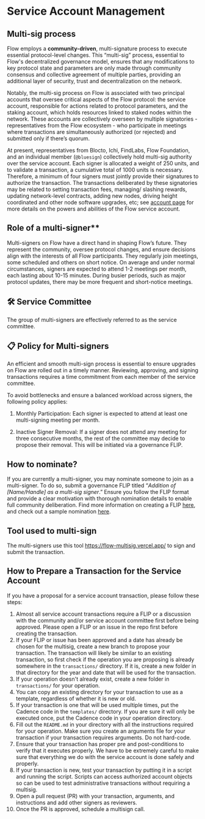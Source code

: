 # Service Account Management

## Multi-sig process

Flow employs a **community-driven**, multi-signature process to execute essential protocol-level changes. This “multi-sig” process, essential to Flow's decentralized governance model, ensures that any modifications to key protocol state and parameters are only made through community consensus and collective agreement of multiple parties, providing an additional layer of security, trust and decentralization on the network.

Notably, the multi-sig process on Flow is associated with two principal accounts that oversee critical aspects of the Flow protocol: the service account, responsible for actions related to protocol parameters, and the staking account, which holds resources linked to staked nodes within the network. These accounts are collectively overseen by multiple signatories - representatives from the Flow ecosystem - who participate in meetings where transactions are simultaneously authorized (or rejected) and submitted only if there’s quorum. 

At present, representatives from Blocto, Ichi, FindLabs, Flow Foundation, and an individual member (`@bluesign`) collectively hold multi-sig authority over the service account. Each signer is allocated a weight of 250 units, and to validate a transaction, a cumulative total of 1000 units is necessary. Therefore, a minimum of four signers must jointly provide their signatures to authorize the transaction. The transactions deliberated by these signatories may be related to setting transaction fees, managing/ slashing rewards, updating network-level contracts, adding new nodes, driving height coordinated and other node software upgrades, etc; see [account page](https://developers.flow.com/build/basics/accounts#service-accounts) for more details on the powers and abilities of the Flow service account.

## Role of a multi-signer**

Multi-signers on Flow have a direct hand in shaping Flow’s future. They represent the community, oversee protocol changes, and ensure decisions align with the interests of all Flow participants. They regularly join meetings, some scheduled and others on short notice. On average and under normal circumstances, signers are expected to attend 1-2 meetings per month, each lasting about 10-15 minutes. During busier periods, such as major protocol updates, there may be more frequent and short-notice meetings.

## 🛠️ Service Committee
The group of multi-signers are effectively referred to as the service committee.

## 📋 Policy for Multi-signers
An efficient and smooth multi-sign process is essential to ensure upgrades on Flow are rolled out in a timely manner. Reviewing, approving, and signing transactions requires a time commitment from each member of the service committee.

To avoid bottlenecks and ensure a balanced workload across signers, the following policy applies:

1. Monthly Participation:
Each signer is expected to attend at least one multi-signing meeting per month.

2. Inactive Signer Removal:
If a signer does not attend any meeting for three consecutive months, the rest of the committee may decide to propose their removal. This will be initiated via a governance FLIP.


## How to nominate?

If you are currently a multi-signer, you may nominate someone to join as a multi-signer. To do so, submit a governance FLIP titled “*Addition of [Name/Handle] as a multi-sig signer*.” Ensure you follow the FLIP format and provide a clear motivation with thorough nomination details to enable full community deliberation. Find more information on creating a FLIP [here](https://github.com/onflow/flips/tree/main), and check out a sample nomination [here](https://github.com/onflow/flips/blob/main/governance/20231005-Adding-bluesign-as-multi-sig.md).

## Tool used to multi-sign
The multi-signers use this tool https://flow-multisig.vercel.app/ to sign and submit the transaction.

## How to Prepare a Transaction for the Service Account

If you have a proposal for a service account transaction, please follow these steps:

1. Almost all service account transactions require a FLIP or a discussion
   with the community and/or service account committee first 
   before being approved. Please open a FLIP or an issue
   in the repo first before creating the transaction.
2. If your FLIP or issue has been approved and a date
   has already be chosen for the multisig, create a new branch to propose
   your transaction. The transaction will likely be similar
   to an existing transaction, so first check if the operation
   you are proposing is already somewhere in the `transactions/` directory.
   If it is, create a new folder in that directory for the year and date
   that will be used for the transaction.
3. If your operation doesn't already exist, create a new folder
   in `transactions/` for your operation.
4. You can copy an existing directory for your transaction to use as a template,
   regardless of whether it is new or old.
5. If your transaction is one that will be used multiple times,
   put the Cadence code in the `templates/` directory. If you are sure
   it will only be executed once, put the Cadence code in your operation directory.
6. Fill out the `README.md` in your directory with all the instructions required
   for your operation. Make sure you create an arguments file for your transaction if your transaction requires arguments. Do not hard-code.
7. Ensure that your transaction has proper pre and post-conditions to verify
   that it executes properly. We have to be extremely careful to make sure
   that everything we do with the service account is done safely and properly.
8. If your transaction is new, test your transaction by putting it in a script
   and running the script. Scripts can access authorized account objects
   so can be used to test administrative transactions without requiring a multisig.
9. Open a pull request (PR) with your transaction, arguments, and instructions and add other signers as reviewers.
10. Once the PR is approved, schedule a multisign call.
